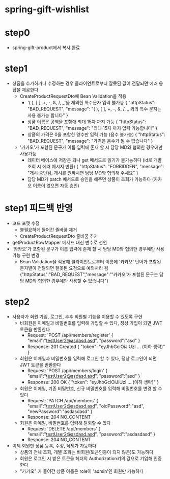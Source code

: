 # spring-gift-wishlist

# step0
- spring-gift-product에서 복사 완료

# step1
- 상품을 추가하거나 수정하는 경우 클라이언트로부터 잘못된 값이 전달되면 에러 응답을 제공한다
  - CreateProductRequestDto에 Bean Validation을 적용
    - '( ), [ ], +, -, &, /, _'을 제외한 특수문자 입력 불가능
      {
      "httpStatus": "BAD_REQUEST",
      "message": "( ), [ ], +, -, &, /, _ 외의 특수 문자는 사용 불가능 합니다"
      }
    - 상품 이름은 공백을 포함애 최대 15자 까지 가능
      {
      "httpStatus": "BAD_REQUEST",
      "message": "최대 15자 까지 입력 가능합니다"
      }
    - 상품의 가격은 0을 포함한 양수만 입력 가능 (음수 불가능)
      {
      "httpStatus": "BAD_REQUEST",
      "message": "가격은 음수가 될 수 없습니다"
      }
  - '카카오'가 포함된 문구가 이름 입력에 존재 할 시 담당 MD와 협의한 경우에만 사용가능
    - 데이터 베이스에 저장은 되나 get 메서드로 읽기가 불가능하다 (id로 개별 조회 시 에러 메시지 반환)
      {
      "httpStatus": "FORBIDDEN",
      "message": "개시 중단됨, 개시를 원하시면 담당 MD와 협의해 주세요"
      }
    - 담당 MD가 patch 메서드로 승인을 해주면 상품이 조회가 가능하다 (카카오 이름이 없으면 자동 승인) 

# step1 피드백 반영
- 코드 포맷 수정
  - 불필요하게 들어간 줄바꿈 제거 
  - CreateProductRequestDto 줄바꿈 추가
- getProductRowMapper 메서드 대신 변수로 선언
- '카카오'가 포함된 문구가 이름 입력에 존재 할 시 담당 MD와 협의한 경우에만 사용가능 구현 변경
  - Bean Validation을 적용해 클라이언트로부터 이름에 '카카오' 단어가 포함된 문자열이 전달되면 잘못된 요청으로 예외처리 됨
    {"httpStatus":"BAD_REQUEST","message":"'카카오'가 포함된 문구는 담당 MD와 협의한 경우에만 사용할 수 있습니다"}

# step2
- 사용자가 회원 가입, 로그인, 추후 회원별 기능을 이용할 수 있도록 구현
  - 비회원은 이메일과 비밀번호를 입력해 가입할 수 있다, 정상 가입이 되면 JWT 토큰을 반환한다
    - Request: 'POST /api/members/register'
      {
        "email":"testUser2@asdasd.asd",
        "password":"asd"
      }
    - Response: 201 Created
      {
      "token": "eyJhbGciOiJIUzI ... (이하 생략)"
    }
  - 회원은 이메일과 비밀번호를 입력해 로그인 할 수 있다, 정상 로그인이 되면 JWT 토큰을 반환한다
    - Request: 'POST /api/members/login'
      {
      "email":"testUser2@asdasd.asd",
      "password":"asd"
      }
    - Response: 200 OK
      {
      "token": "eyJhbGciOiJIUzI ... (이하 생략)"
      }
  - 회원은 이메일, 기존 비밀번호, 신규 비밀번호를 입력해 비밀번호를 변경 할 수 있다
    - Request: 'PATCH /api/members'
      {
      "email":"testUser2@asdasd.asd",
      "oldPassword":"asd",
      "newPassword":"asdasdasd"
    }
    - Response: 204 NO_CONTENT
  - 회원은 이메일, 비밀번호를 입력해 탈퇴할 수 있다
    - Request: 'DELETE /api/members'
      {
      "email":"testUser2@asdasd.asd",
      "password":"asdasdasd"
      }
    - Response: 204 NO_CONTENT
- 이제 회원만 상품 등록, 수정, 삭제가 가능하다
  - 상품의 전체 조회, 개별 조회는 비회원(토큰인증이 되지 않은)도 가능하다
  - 회원은 로그인 시 받은 토큰을 헤더의 Authorization키의 값으로 기입해 인증한다
  - "카카오" 가 들어간 상품 이름은 role이 'admin'인 회원만 가능하다
     